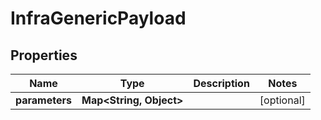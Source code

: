 

# InfraGenericPayload


## Properties

Name | Type | Description | Notes
------------ | ------------- | ------------- | -------------
**parameters** | **Map&lt;String, Object&gt;** |  |  [optional]



